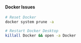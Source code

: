 #### Docker Issues
```bash
# Reset Docker
docker system prune -a

# Restart Docker Desktop
killall Docker && open -a Docker
```

